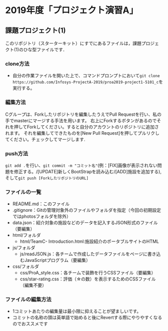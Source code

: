 # 2019年度「プロジェクト演習A」
## 課題プロジェクト(1)

このリポジトリ（スターターキット）にすでにあるファイルは，課題プロジェクト(1)のひな型ファイルです．

### clone方法
- 自分の作業ファイルを開いた上で、コマンドプロンプトにおいて``git clone https://github.com/Infosys-ProjectA-2019/proa2019-project1-5101_c``を実行する。

### 編集方法
Cグループは、Forkしたリポジトリを編集したうえでPull Requestを行い、私の手でmasterにマージする手法を用います。
右上にForkするボタンがあるのでそれを押してForkしてください。すると自分のアカウントのリポジトリに追加されます。
それを編集してできたものを[New Pull Request]を押してプルリクしてください。チェックしてマージします.

### push方法
``git add .``を行い、``git commit -m "コミット名"``(例：[FIX]画像が表示されない問題を修正する。/[UPDATE]新しくBootStrapを読み込む/[ADD]施設を追加する),そして``git push [ForkしたリポジトリのURL]``

### ファイルの一覧
- README.md：このファイル
- .gitignore：Gitの管理対象外のファイルやフォルダを指定（今回の初期設定ではphotosフォルダを除外）
- data.json：紹介対象の施設などのデータを記入するJSON形式のファイル（要編集）
- html/フォルダ
  - html/TeamC- Introduction.html:施設紹介のポータブルサイトのHTML
- js/フォルダ
  - js/readJSON.js：各チームで作成したデータファイルをページに書き込むJavaScriptプログラム（要編集）
- css/フォルダ
  - css/ProA_style.css：各チームで装飾を行うCSSファイル（要編集）
  - css/star-rating.css：評価（☆の数）を表示するためのCSSファイル（編集不要）

### ファイルの編集方法
- 1コミットあたりの編集量は最小限に抑えることが望ましいです。
- コミットの名称の頭は英単語で始めると後にRevertする際にやりやすくなるのでおススメです

